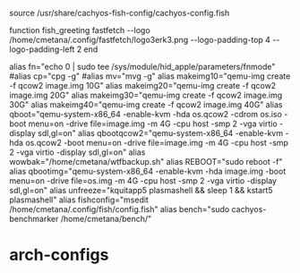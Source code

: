 


source /usr/share/cachyos-fish-config/cachyos-config.fish


function fish_greeting
    fastfetch --logo /home/cmetana/.config/fastfetch/logo3erk3.png --logo-padding-top 4 --logo-padding-left 2
end

alias fn="echo 0 | sudo tee /sys/module/hid_apple/parameters/fnmode"
#alias cp="cpg -g"
#alias mv="mvg -g"
alias makeimg10="qemu-img create -f qcow2 image.img 10G"
alias makeimg20="qemu-img create -f qcow2 image.img 20G"
alias makeimg30="qemu-img create -f qcow2 image.img 30G"
alias makeimg40="qemu-img create -f qcow2 image.img 40G"
alias qboot="qemu-system-x86_64 -enable-kvm -hda os.qcow2 -cdrom os.iso -boot menu=on -drive file=image.img -m 4G -cpu host -smp 2 -vga virtio -display sdl,gl=on"
alias qbootqcow2="qemu-system-x86_64 -enable-kvm -hda os.qcow2 -boot menu=on -drive file=image.img -m 4G -cpu host -smp 2 -vga virtio -display sdl,gl=on"
alias wowbak="/home/cmetana/wtfbackup.sh"
alias REBOOT="sudo reboot -f"
alias qbootimg="qemu-system-x86_64 -enable-kvm -hda image.img -boot menu=on -drive file=os.img -m 4G -cpu host -smp 2 -vga virtio -display sdl,gl=on"
alias unfreeze="kquitapp5 plasmashell && sleep 1 && kstart5 plasmashell"
alias fishconfig="msedit /home/cmetana/.config/fish/config.fish"
alias bench="sudo cachyos-benchmarker /home/cmetana/bench/"

# arch-configs
